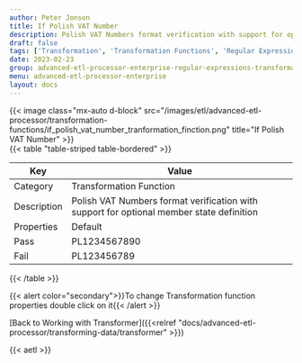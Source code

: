 ```yaml
---
author: Peter Jonson
title: If Polish VAT Number
description: Polish VAT Numbers format verification with support for optional member state definition
draft: false
tags: ['Transformation', 'Transformation Functions', 'Regular Expressions']
date: 2023-02-23
group: advanced-etl-processor-enterprise-regular-expressions-transformation
menu: advanced-etl-processor-enterprise
layout: docs
---
```


{{< image class="mx-auto d-block"  src="/images/etl/advanced-etl-processor/transformation-functions/if_polish_vat_number_tranformation_finction.png" title="If Polish VAT Number" >}}
\
{{< table "table-striped table-bordered" >}}

| Key         | Value                                                                                    |
| ----------- | ---------------------------------------------------------------------------------------- |
| Category    | Transformation Function                                                                  |
| Description | Polish VAT Numbers format verification with support for optional member state definition |
| Properties  | Default                                                                                  |
| Pass        | PL1234567890                                                                             |
| Fail        | PL123456789                                                                              |

{{< /table >}}

{{< alert color="secondary">}}To change Transformation function properties double click on it{{< /alert >}}

[Back to Working with Transformer]({{<relref "docs/advanced-etl-processor/transforming-data/transformer" >}})

{{< aetl >}}
